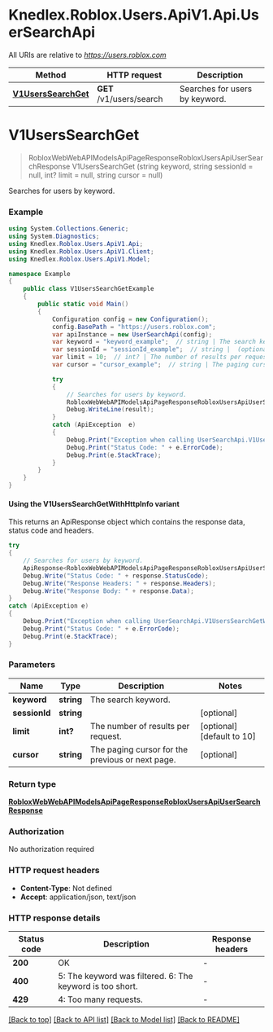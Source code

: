 # Knedlex.Roblox.Users.ApiV1.Api.UserSearchApi

All URIs are relative to *https://users.roblox.com*

| Method | HTTP request | Description |
|--------|--------------|-------------|
| [**V1UsersSearchGet**](UserSearchApi.md#v1userssearchget) | **GET** /v1/users/search | Searches for users by keyword. |

<a id="v1userssearchget"></a>
# **V1UsersSearchGet**
> RobloxWebWebAPIModelsApiPageResponseRobloxUsersApiUserSearchResponse V1UsersSearchGet (string keyword, string sessionId = null, int? limit = null, string cursor = null)

Searches for users by keyword.

### Example
```csharp
using System.Collections.Generic;
using System.Diagnostics;
using Knedlex.Roblox.Users.ApiV1.Api;
using Knedlex.Roblox.Users.ApiV1.Client;
using Knedlex.Roblox.Users.ApiV1.Model;

namespace Example
{
    public class V1UsersSearchGetExample
    {
        public static void Main()
        {
            Configuration config = new Configuration();
            config.BasePath = "https://users.roblox.com";
            var apiInstance = new UserSearchApi(config);
            var keyword = "keyword_example";  // string | The search keyword.
            var sessionId = "sessionId_example";  // string |  (optional) 
            var limit = 10;  // int? | The number of results per request. (optional)  (default to 10)
            var cursor = "cursor_example";  // string | The paging cursor for the previous or next page. (optional) 

            try
            {
                // Searches for users by keyword.
                RobloxWebWebAPIModelsApiPageResponseRobloxUsersApiUserSearchResponse result = apiInstance.V1UsersSearchGet(keyword, sessionId, limit, cursor);
                Debug.WriteLine(result);
            }
            catch (ApiException  e)
            {
                Debug.Print("Exception when calling UserSearchApi.V1UsersSearchGet: " + e.Message);
                Debug.Print("Status Code: " + e.ErrorCode);
                Debug.Print(e.StackTrace);
            }
        }
    }
}
```

#### Using the V1UsersSearchGetWithHttpInfo variant
This returns an ApiResponse object which contains the response data, status code and headers.

```csharp
try
{
    // Searches for users by keyword.
    ApiResponse<RobloxWebWebAPIModelsApiPageResponseRobloxUsersApiUserSearchResponse> response = apiInstance.V1UsersSearchGetWithHttpInfo(keyword, sessionId, limit, cursor);
    Debug.Write("Status Code: " + response.StatusCode);
    Debug.Write("Response Headers: " + response.Headers);
    Debug.Write("Response Body: " + response.Data);
}
catch (ApiException e)
{
    Debug.Print("Exception when calling UserSearchApi.V1UsersSearchGetWithHttpInfo: " + e.Message);
    Debug.Print("Status Code: " + e.ErrorCode);
    Debug.Print(e.StackTrace);
}
```

### Parameters

| Name | Type | Description | Notes |
|------|------|-------------|-------|
| **keyword** | **string** | The search keyword. |  |
| **sessionId** | **string** |  | [optional]  |
| **limit** | **int?** | The number of results per request. | [optional] [default to 10] |
| **cursor** | **string** | The paging cursor for the previous or next page. | [optional]  |

### Return type

[**RobloxWebWebAPIModelsApiPageResponseRobloxUsersApiUserSearchResponse**](RobloxWebWebAPIModelsApiPageResponseRobloxUsersApiUserSearchResponse.md)

### Authorization

No authorization required

### HTTP request headers

 - **Content-Type**: Not defined
 - **Accept**: application/json, text/json


### HTTP response details
| Status code | Description | Response headers |
|-------------|-------------|------------------|
| **200** | OK |  -  |
| **400** | 5: The keyword was filtered.  6: The keyword is too short. |  -  |
| **429** | 4: Too many requests. |  -  |

[[Back to top]](#) [[Back to API list]](../README.md#documentation-for-api-endpoints) [[Back to Model list]](../README.md#documentation-for-models) [[Back to README]](../README.md)

